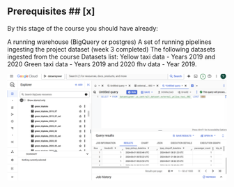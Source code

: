 ## Prerequisites ## [x]
By this stage of the course you should have already:

A running warehouse (BigQuery or postgres)
A set of running pipelines ingesting the project dataset (week 3 completed)
The following datasets ingested from the course Datasets list:
Yellow taxi data - Years 2019 and 2020
Green taxi data - Years 2019 and 2020
fhv data - Year 2019.

![Alt text](https://github.com/Yaxin12/Data_Engineer/blob/main/04-analytics-engineering/image/1.png)

